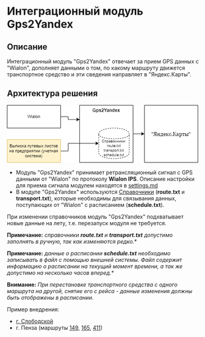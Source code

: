 # Интеграционный модуль Gps2Yandex

## Описание

Интеграционный модуль "Gps2Yandex" отвечает за прием GPS данных c "Wialon", дополняет данными о том, по какому маршруту движется 
транспортное средство и эти сведения направляет в "Яндекс.Карты".

## Архитектура решения

![](./docs/solution_scheme.png)


* Модуль "Gps2Yandex" принимает ретрансляционный сигнал с GPS данными от "Wialon" по протоколу **Wialon IPS**. Описание настройки 
для приема сигнала модулем находятся в [settings.md](./docs/settings.md)
* В модуле "Gps2Yandex" используются [Справочники](./docs/file_format.md) (**route.txt** и **transport.txt**), которые необходимы
для связывания данных, поступающих от "Wialon" с расписанием (**schedule.txt**).

При изменении справочников модуль "Gps2Yandex" подхватывает новые данные на лету, т.е. перезапуск модуля не требуется.

**Примечание:** *справочники **route.txt** и **transport.txt** допустимо заполнять в ручную, так как изменяются редко.**

**Примечание:** *данные о расписании **schedule.txt** необходимо записывать в файл с помощью внешней системы. 
Файл содержит информацию о расписании на текущий момент времени, а так же допустимо на несколько часов вперед.**

**Внимание:** *При перестановке транспортного средства с одного маршрута на другой, снятие его с рейса -
 данные изменения должны быть отображены в расписании.*
 
Пример внедрения: 

* [г. Слободской](https://yandex.ru/maps/11073/slobodskoy/transport/?ll=50.186608%2C58.726874&z=13.6)
* г. Пенза (маршруты [149](https://yandex.ru/maps/49/penza/routes/minibus_149/796d617073626d313a2f2f7472616e7369742f6c696e653f69643d32323337363736363831266c6c3d34352e30343932333425324335332e313831313831266e616d653d31343926723d3530393426747970653d6d696e69627573/?l=masstransit&ll=45.024286%2C53.187801&z=13.49), [165](https://yandex.ru/maps/49/penza/routes/bus_165/796d617073626d313a2f2f7472616e7369742f6c696e653f69643d32323337363736363834266c6c3d34352e30343135353225324335332e323934373535266e616d653d31363526723d313037313526747970653d627573/?l=masstransit&ll=45.035154%2C53.233426&z=13), [411](https://yandex.ru/maps/118031/zasechnoe/routes/bus_411/796d617073626d313a2f2f7472616e7369742f6c696e653f69643d34395f3431315f6d696e696275735f72636170656e7a61266c6c3d34352e30353639313225324335332e313136333337266e616d653d34313126723d3238323826747970653d627573/?l=masstransit&ll=45.052895%2C53.130208&z=13))
